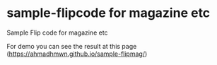 # sample-flipcode for magazine etc
Sample Flip code for magazine etc 

For demo you can see the result at this page (https://ahmadhmwn.github.io/sample-flipmag/)
